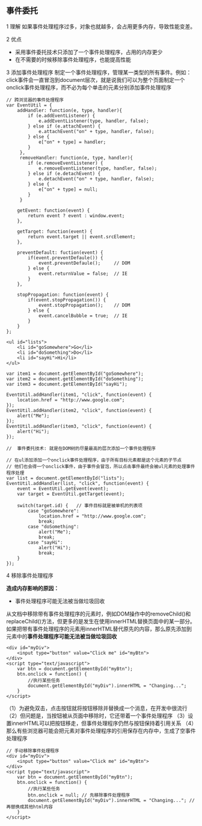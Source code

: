 ## 事件委托

1 理解
如果事件处理程序过多，对象也就越多，会占用更多内存，导致性能变差。

2 优点

* 采用事件委托技术只添加了一个事件处理程序，占用的内存更少
* 在不需要的时候移除事件处理程序，也能提高性能


3 添加事件处理程序
制定一个事件处理程序，管理某一类型的所有事件。例如：click事件会一直冒泡到document层次，就是说我们可以为整个页面制定一个onclick事件处理程序，而不必为每个单击的元素分别添加事件处理程序

```
// 跨浏览器的事件处理程序
var EventUtil = {  
    addHandler: function(e, type, handler){
        if (e.addEventListener) {
            e.addEventListener(type, handler, false);
        } else if (e.attachEvent) {
            e.attachEvent("on" + type, handler, false);
        } else {
            e["on" + type] = handler;
        }
     },
     removeHandler: function(e, type, handler){
        if (e.removeEventListener) {
            e.removeEventListener(type, handler, false);
        } else if (e.detachEvent) {
            e.detachEvent("on" + type, handler, false);
        } else {
            e["on" + type] = null;
        }
     }

    getEvent: function(event) {
        return event ? event : window.event;
    },
    
    getTarget: function(event) {
        return event.target || event.srcElement;
    },

    preventDefault: fuction(event) {
        if(event.preventDefaule()) {
            event.preventDefaule();     // DOM
        } else {
            event.returnValue = false;  // IE
        }
    },

    stopPropagation: function(event) {
        if(event.stopPropagation()) {
            event.stopPropagation();    // DOM
        } else {
            event.cancelBubble = true;  // IE
        }
    }
};

```

```
<ul id="lists">
    <li id="goSomewhere">Go</li>
    <li id="doSomething">Do</li>
    <li id="sayHi">Hi</li>
</ul>

var item1 = document.getElementById("goSomewhere");
var item2 = document.getElementById("doSomething");
var item3 = document.getElementById("sayHi");

EventUtil.addHandler(item1, "click", function(event) {
    location.href = "http://www.google.com";
});
EventUtil.addHandler(item2, "click", function(event) {
    alert("Me");
});
EventUtil.addHandler(item3, "click", function(event) {
    alert("Hi");
});

//  事件委托技术: 就是在DOM树的尽量最高的层次添加一个事件处理程序

// 在ul添加添加一个onclick事件处理程序，由于所有目标元素都是这个元素的子节点
// 他们也会得一个onclick事件，由于事件会冒泡，所以点击事件最终会被ul元素的处理事件程序处理
var list = document.getElementById("lists");
EventUtil.addHandler(list, "click", function(event) {
    event = EventUtil.getEvent(event);
    var target = EventUtil.getTarget(event);

    switch(target.id) {   // 事件目标就是被单机的列表项
        case "goSomewhere":
            location.href = "http://www.google.com";
            break;
        case "doSomething":
            alert("Me");
            break;
        case "sayHi":
            alert("Hi");
            break;
    }
});
```

4 移除事件处理程序

**造成内存影响的原因：**

* 事件处理程序可能无法被当做垃圾回收

从文档中移除带有事件处理程序的元素时，例如DOM操作中的removeChild()和replaceChild()方法，但更多的是发生在使用innerHTML替换页面中的某一部分。如果把带有事件处理程序的元素用innerHTML替代原先的内容，那么原先添加到元素中的**事件处理程序可能无法被当做垃圾回收**

```
<div id="myDiv">
    <input type="button" value="Click me" id="myBtn">
</div>
<script type="text/javascript">
    var btn = document.getElementById("myBtn");
    btn.onclick = function() {
        //执行某些任务
        document.getElementById("myDiv").innerHTML = "Changing...";
    }
</script>
```

（1）为避免双击，点击按钮就将按钮移除并替换成一个消息，在开发中很流行
（2）但问题是，当按钮被从页面中移除时，它还带着一个事件处理程序
（3）设置innerHTML可以把按钮移走，但事件处理程序仍然与按钮保持着引用关系
（4）那么有些浏览器可能会把元素对事件处理程序的引用保存在内存中，生成了空事件处理程序

```
// 手动移除事件处理程序
<div id="myDiv">
    <input type="button" value="Click me" id="myBtn">
</div>
<script type="text/javascript">
    var btn = document.getElementById("myBtn");
    btn.onclick = function() {
        //执行某些任务
        btn.onclick = null; // 先移除事件处理程序
        document.getElementById("myDiv").innerHTML = "Changing..."; // 再替换成其他html内容
    }
</script>
```




